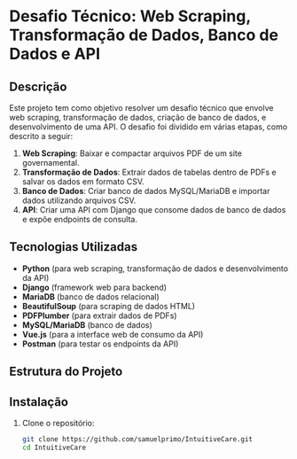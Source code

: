 # Desafio Técnico: Web Scraping, Transformação de Dados, Banco de Dados e API

## Descrição

Este projeto tem como objetivo resolver um desafio técnico que envolve web scraping, transformação de dados, criação de banco de dados, e desenvolvimento de uma API. O desafio foi dividido em várias etapas, como descrito a seguir:

1. **Web Scraping**: Baixar e compactar arquivos PDF de um site governamental.
2. **Transformação de Dados**: Extrair dados de tabelas dentro de PDFs e salvar os dados em formato CSV.
3. **Banco de Dados**: Criar banco de dados MySQL/MariaDB e importar dados utilizando arquivos CSV.
4. **API**: Criar uma API com Django que consome dados de banco de dados e expõe endpoints de consulta.

## Tecnologias Utilizadas

- **Python** (para web scraping, transformação de dados e desenvolvimento da API)
- **Django** (framework web para backend)
- **MariaDB** (banco de dados relacional)
- **BeautifulSoup** (para scraping de dados HTML)
- **PDFPlumber** (para extrair dados de PDFs)
- **MySQL/MariaDB** (banco de dados)
- **Vue.js** (para a interface web de consumo da API)
- **Postman** (para testar os endpoints da API)

## Estrutura do Projeto


## Instalação

1. Clone o repositório:
   ```bash
   git clone https://github.com/samuelprimo/IntuitiveCare.git
   cd IntuitiveCare
